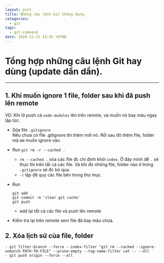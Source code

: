 ```yaml
---
layout: post
title: Những câu lệnh Git thông dụng.
categories:
  - git
tags:
  - git-command
date: 2020-12-23 14:35 +0700
---
```


# Tổng hợp những câu lệnh Git hay dùng (update dần dần).

<hr />

## 1. Khi muốn ignore 1 file, folder sau khi đã push lên remote

VD: Khi lỡ push cả `node-modules` lên trên remote, và muốn nó bay màu ngay lập tức.

- Sửa file `.gitignore` <br/>
  Nếu chưa có file .gitignore thì thêm mới nó. Rồi sau đó thêm file, folder mà ae muốn ignore vào.
    <script src="https://gist.github.com/phamthainb/1b572a199208d9bb7eba6c8f303a17e6.js"></script>

- Run `git rm -r --cached .`

  - `rm --cached .` xóa các file đc chỉ định khỏi `index`. Ở đây mình để `.` sẽ thực thi trên tất cả các file. Và khi đó những file, folder nào ở trong `.gitignore` sẽ đc bỏ qua.
  - `-r` lặp đệ quy các file bên trong thư mục.

- Run

  ```
  git add .
  git commit -m 'clear git cache'
  git push
  ```

  - add lại tất cả các file và push lên remote

- Kiểm tra lại trên remote xem file đã bay màu chưa.

## 2. Xóa lịch sử của file, folder

```
- git filter-branch --force --index-filter "git rm --cached --ignore-unmatch PATH-TO-FILE" --prune-empty --tag-name-filter cat -- --all
- git push origin --force --all
```
